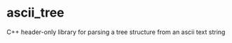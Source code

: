 ascii_tree
==========

C++ header-only library for parsing a tree structure from an ascii text string
